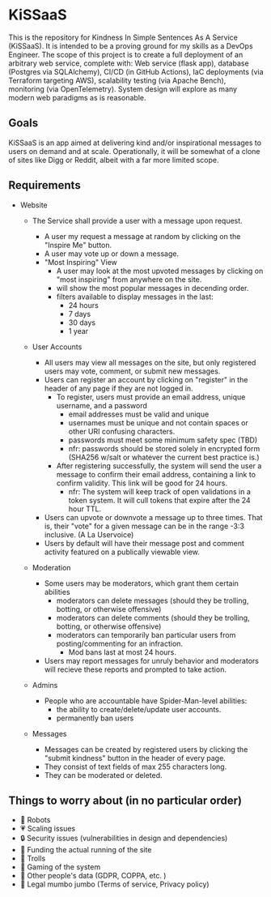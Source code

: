 # KiSSaaS

This is the repository for Kindness In Simple Sentences As A Service (KiSSaaS). It is intended to be a proving ground for my skills as a DevOps Engineer. The scope of this project is to create a full deployment of an arbitrary web service, complete with: Web service (flask app), database (Postgres via SQLAlchemy), CI/CD (in GitHub Actions), IaC deployments (via Terraform targeting AWS), scalability testing (via Apache Bench), monitoring (via OpenTelemetry). System design will explore as many modern web paradigms as is reasonable. 

## Goals

KiSSaaS is an app aimed at delivering kind and/or inspirational messages to users on demand and at scale. Operationally, it will be somewhat of a clone of sites like Digg or Reddit, albeit with a far more limited scope.

## Requirements

- Website
  - The Service shall provide a user with a message upon request.
    - A user my request a message at random by clicking on the "Inspire Me" button.
    - A user may vote up or down a message.
    - "Most Inspiring" View
      - A user may look at the most upvoted messages by clicking on "most inspiring" from anywhere on the site.
      - will show the most popular messages in decending order.
      - filters available to display messages in the last:
        - 24 hours
        - 7 days
        - 30 days
        - 1 year

  - User Accounts
    - All users may view all messages on the site, but only registered users may vote, comment, or submit new messages.
    - Users can register an account by clicking on "register" in the header of any page if they are not logged in.
      - To register, users must provide an email address, unique username, and a password
        - email addresses must be valid and unique
        - usernames must be unique and not contain spaces or other URI confusing characters.
        - passwords must meet some minimum safety spec (TBD)
        - nfr: passwords should be stored solely in encrypted form (SHA256 w/salt or whatever the current best practice is.)
      - After registering successfully, the system will send the user a message to confirm their email address, containing a link to confirm validity. This link will be good for 24 hours.
        - nfr: The system will keep track of open validations in a token system. It will cull tokens that expire after the 24 hour TTL.
    - Users can upvote or downvote a message up to three times. That is, their "vote" for a given message can be in the range -3:3 inclusive. (A La Uservoice)
    - Users by default will have their message post and comment activity featured on a publically viewable view.

  - Moderation
    - Some users may be moderators, which grant them certain abilities
      - moderators can delete messages (should they be trolling, botting, or otherwise offensive)
      - moderators can delete comments (should they be trolling, botting, or otherwise offensive)
      - moderators can temporarily ban particular users from posting/commenting for an infraction. 
        - Mod bans last at most 24 hours.
    - Users may report messages for unruly behavior and moderators will recieve these reports and prompted to take action.
  
  - Admins
    - People who are accountable have Spider-Man-level abilities:
      - the ability to create/delete/update user accounts.
      - permanently ban users

  - Messages
    - Messages can be created by registered users by clicking the "submit kindness" button in the header of every page.
    - They consist of text fields of max 255 characters long.
    - They can be moderated or deleted.

## Things to worry about (in no particular order)
- 🤖 Robots
- 💗 Scaling issues
- 🔒 Security issues (vulnerabilities in design and dependencies) 
- 💸 Funding the actual running of the site
- 👹 Trolls
- 🤡 Gaming of the system
- 📝 Other people's data (GDPR, COPPA, etc. )
- 📑 Legal mumbo jumbo (Terms of service, Privacy policy)
